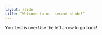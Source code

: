 ```yaml
---
layout: slide
title: “Welcome to our second slide!”
---
```

Your test is over
Use the left arrow to go back!
